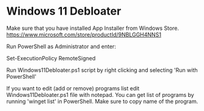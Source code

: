 # Windows 11 Debloater

Make sure that you have installed App Installer from Windows Store. https://www.microsoft.com/store/productId/9NBLGGH4NNS1

Run PowerShell as Administrator and enter:

Set-ExecutionPolicy RemoteSigned

Run Windows11Debloater.ps1 script by right clicking and selecting 'Run with PowerShell'

If you want to edit (add or remove) programs list edit Windows11Debloater.ps1 file with notepad.
You can get list of programs by running 'winget list' in PowerShell. Make sure to copy name of the program.
